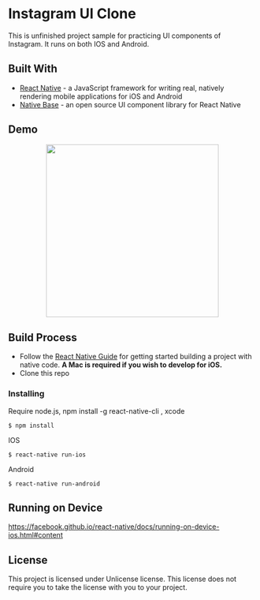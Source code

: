 # Instagram UI Clone

This is unfinished project sample for practicing UI components of Instagram. It runs on both IOS and Android.

## Built With

- [React Native](https://facebook.github.io/react-native/) - a JavaScript framework for writing real, natively rendering mobile applications for iOS and Android
- [Native Base](https://maven.apache.org/) - an open source UI component library for React Native

## Demo

<p align="center">
  <img src = "https://i.imgur.com/GWIxRBU.gif" width=350>
</p>

## Build Process

- Follow the [React Native Guide](https://facebook.github.io/react-native/docs/getting-started.html) for getting started building a project with native code. **A Mac is required if you wish to develop for iOS.**
- Clone this repo

### Installing

Require node.js, npm install -g react-native-cli , xcode

```
$ npm install
```

IOS

```
$ react-native run-ios
```

Android

```
$ react-native run-android
```

## Running on Device

https://facebook.github.io/react-native/docs/running-on-device-ios.html#content

## License

This project is licensed under Unlicense license. This license does not require you to take the license with you to your project.
